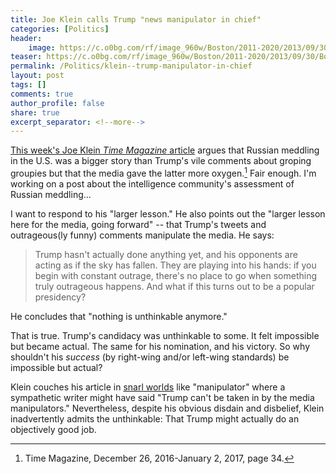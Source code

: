 ```yaml
---
title: Joe Klein calls Trump "news manipulator in chief"
categories: [Politics]
header:
    image: https://c.o0bg.com/rf/image_960w/Boston/2011-2020/2013/09/30/BostonGlobe.com/Arts/Images/9514039372_c6dbe9a127_o.jpg
teaser: https://c.o0bg.com/rf/image_960w/Boston/2011-2020/2013/09/30/BostonGlobe.com/Arts/Images/9514039372_c6dbe9a127_o.jpg
permalink: /Politics/klein--trump-manipulator-in-chief
layout: post
tags: []
comments: true
author_profile: false
share: true
excerpt_separator: <!--more-->
---
```


[This week's Joe Klein *Time Magazine* article](http://time.com/4606103/donald-trump-news-manipulator-in-chief/) argues that Russian meddling in the U.S. was a bigger story than Trump's vile comments about groping groupies but that the media gave the latter more oxygen.[^1] Fair enough. I'm working on a post about the intelligence community's assessment of Russian meddling... 

I want to respond to his "larger lesson." He also points out the "larger lesson here for the media, going forward" -- that Trump's tweets and outrageous(ly funny) comments manipulate the media. He says: 

>Trump hasn't actually done anything yet, and his opponents are acting as if the sky has fallen. They are playing into his hands: if you begin with constant outrage, there's no place to go when something truly outrageous happens. And what if this turns out to be a popular presidency? 

He concludes that "nothing is unthinkable anymore."

That is true. Trump's candidacy was unthinkable to some. It felt impossible but became actual. The same for his nomination, and his victory. So why shouldn't his *success* (by right-wing and/or left-wing standards) be impossible but actual? 

Klein couches his article in [snarl worlds](http://rationalwiki.org/wiki/Loaded_language#Snarl_words) like "manipulator" where a sympathetic writer might have said "Trump can't be taken in by the media manipulators." Nevertheless, despite his obvious disdain and disbelief, Klein inadvertently admits the unthinkable: That Trump might actually do an objectively good job. 

[^1]: Time Magazine, December 26, 2016-January 2, 2017, page 34. 